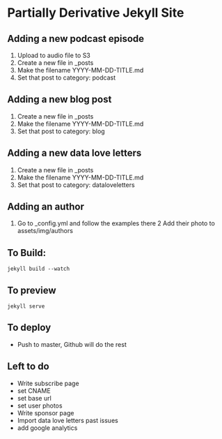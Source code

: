# Partially Derivative Jekyll Site

## Adding a new podcast episode

1. Upload to audio file to S3
2. Create a new file in \_posts
3. Make the filename YYYY-MM-DD-TITLE.md
4. Set that post to category: podcast

## Adding a new blog post

1. Create a new file in \_posts
2. Make the filename YYYY-MM-DD-TITLE.md
3. Set that post to category: blog

## Adding a new data love letters

1. Create a new file in \_posts
2. Make the filename YYYY-MM-DD-TITLE.md
3. Set that post to category: dataloveletters

## Adding an author

1. Go to \_config.yml and follow the examples there
2  Add their photo to assets/img/authors

## To Build:

```jekyll build --watch```

## To preview

```jekyll serve```

## To deploy

- Push to master, Github will do the rest

## Left to do
- Write subscribe page
- set CNAME
- set base url
- set user photos
- Write sponsor page
- Import data love letters past issues
- add google analytics
